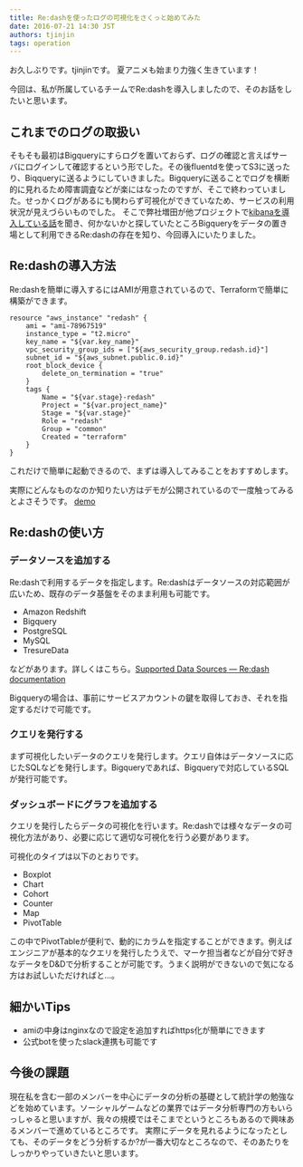 ```yaml
---
title: Re:dashを使ったログの可視化をさくっと始めてみた
date: 2016-07-21 14:30 JST
authors: tjinjin
tags: operation
---
```


お久しぶりです。tjinjinです。
夏アニメも始まり力強く生きています！

今回は、私が所属しているチームでRe:dashを導入しましたので、そのお話をしたいと思います。

<!--more-->

## これまでのログの取扱い
そもそも最初はBigqueryにすらログを置いておらず、ログの確認と言えばサーバにログインして確認するという形でした。その後fluentdを使ってS3に送ったり、Biqqueryに送るようにしていきました。Bigqueryに送ることでログを横断的に見れるため障害調査などが楽にはなったのですが、そこで終わっていました。せっかくログがあるにも関わらず可視化ができていなため、サービスの利用状況が見えづらいものでした。
そこで弊社増田が他プロジェクトで[kibanaを導入している話](http://tech.feedforce.jp/introduce-elasticsearch-kibana.html)を聞き、何かないかと探していたところBigqueryをデータの置き場として利用できるRe:dashの存在を知り、今回導入にいたりました。

## Re:dashの導入方法
Re:dashを簡単に導入するにはAMIが用意されているので、Terraformで簡単に構築ができます。

```
resource "aws_instance" "redash" {
    ami = "ami-78967519"
    instance_type = "t2.micro"
    key_name = "${var.key_name}"
    vpc_security_group_ids = ["${aws_security_group.redash.id}"]
    subnet_id = "${aws_subnet.public.0.id}"
    root_block_device {
        delete_on_termination = "true"
    }
    tags {
        Name = "${var.stage}-redash"
        Project = "${var.project_name}"
        Stage = "${var.stage}"
        Role = "redash"
        Group = "common"
        Created = "terraform"
    }
}

```

これだけで簡単に起動できるので、まずは導入してみることをおすすめします。

実際にどんなものなのか知りたい方はデモが公開されているので一度触ってみるとよさそうです。
[demo](https://demo.redash.io/)

## Re:dashの使い方
### データソースを追加する
Re:dashで利用するデータを指定します。Re:dashはデータソースの対応範囲が広いため、既存のデータ基盤をそのまま利用も可能です。

- Amazon Redshift
- Bigquery
- PostgreSQL
- MySQL
- TresureData

などがあります。詳しくはこちら。[Supported Data Sources — Re:dash documentation](http://docs.redash.io/en/latest/datasources.html)

Bigqueryの場合は、事前にサービスアカウントの鍵を取得しておき、それを指定するだけで可能です。

### クエリを発行する
まず可視化したいデータのクエリを発行します。クエリ自体はデータソースに応じたSQLなどを発行します。Bigqueryであれば、Bigqueryで対応しているSQLが発行可能です。

### ダッシュボードにグラフを追加する
クエリを発行したらデータの可視化を行います。Re:dashでは様々なデータの可視化方法があり、必要に応じて適切な可視化を行う必要があります。

可視化のタイプは以下のとおりです。

- Boxplot
- Chart
- Cohort
- Counter
- Map
- PivotTable

この中でPivotTableが便利で、動的にカラムを指定することができます。例えばエンジニアが基本的なクエリを発行したうえで、マーケ担当者などが自分で好きなデータをD&Dで分析することが可能です。うまく説明ができないので気になる方はお試しいただければと...。


## 細かいTips

- amiの中身はnginxなので設定を追加すればhttps化が簡単にできます
- 公式botを使ったslack連携も可能です

## 今後の課題
現在私を含む一部のメンバーを中心にデータの分析の基礎として統計学の勉強などを始めています。ソーシャルゲームなどの業界ではデータ分析専門の方もいらっしゃると思いますが、我々の規模ではそこまでというところもあるので興味あるメンバーで進めているところです。
実際にデータを見れるようになったとしても、そのデータをどう分析するか?が一番大切なところなので、そのあたりをしっかりやっていきたいと思います。

